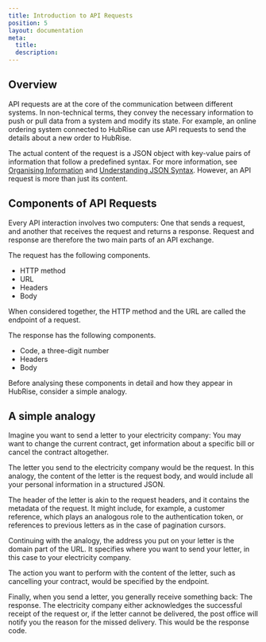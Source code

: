 ```yaml
---
title: Introduction to API Requests
position: 5
layout: documentation
meta:
  title:
  description:
---
```


## Overview

API requests are at the core of the communication between different systems. In non-technical terms, they convey the necessary information to push or pull data from a system and modify its state. For example, an online ordering system connected to HubRise can use API requests to send the details about a new order to HubRise.

The actual content of the request is a JSON object with key-value pairs of information that follow a predefined syntax. For more information, see [Organising Information](/docs/hubrise-logs/organising-information) and [Understanding JSON Syntax](/docs/hubrise-logs/understanding-json-syntax). However, an API request is more than just its content.

## Components of API Requests

Every API interaction involves two computers: One that sends a request, and another that receives the request and returns a response. Request and response are therefore the two main parts of an API exchange.

The request has the following components.

- HTTP method
- URL
- Headers
- Body

When considered together, the HTTP method and the URL are called the endpoint of a request.

The response has the following components.

- Code, a three-digit number
- Headers
- Body

Before analysing these components in detail and how they appear in HubRise, consider a simple analogy.

## A simple analogy

Imagine you want to send a letter to your electricity company: You may want to change the current contract, get information about a specific bill or cancel the contract altogether.

The letter you send to the electricity company would be the request. In this analogy, the content of the letter is the request body, and would include all your personal information in a structured JSON.

The header of the letter is akin to the request headers, and it contains the metadata of the request. It might include, for example, a customer reference, which plays an analogous role to the authentication token, or references to previous letters as in the case of pagination cursors.

Continuing with the analogy, the address you put on your letter is the domain part of the URL. It specifies where you want to send your letter, in this case to your electricity company.

The action you want to perform with the content of the letter, such as cancelling your contract, would be specified by the endpoint.

Finally, when you send a letter, you generally receive something back: The response. The electricity company either acknowledges the successful receipt of the request or, if the letter cannot be delivered, the post office will notify you the reason for the missed delivery. This would be the response code.
